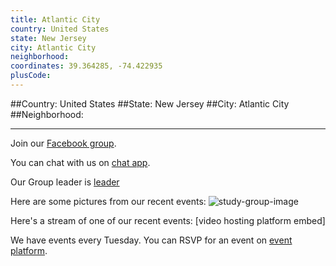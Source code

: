 ```yaml
---
title: Atlantic City
country: United States
state: New Jersey
city: Atlantic City
neighborhood: 
coordinates: 39.364285, -74.422935
plusCode:
---
```


##Country: United States
##State: New Jersey
##City: Atlantic City
##Neighborhood: 
*****
Join our [Facebook group](https://www.facebook.com/groups/free.code.camp.atlantic.city).

You can chat with us on [chat app]().

Our Group leader is [leader]()

Here are some pictures from our recent events:
![study-group-image]()

Here's a stream of one of our recent events:
[video hosting platform embed]

We have events every Tuesday. You can RSVP for an event on [event platform]().
